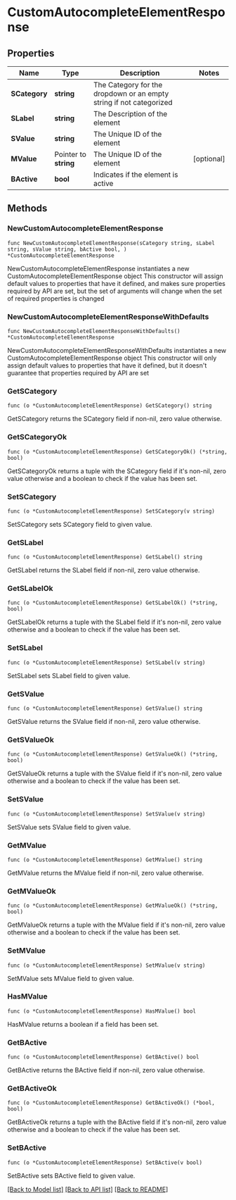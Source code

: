 # CustomAutocompleteElementResponse

## Properties

Name | Type | Description | Notes
------------ | ------------- | ------------- | -------------
**SCategory** | **string** | The Category for the dropdown or an empty string if not categorized | 
**SLabel** | **string** | The Description of the element | 
**SValue** | **string** | The Unique ID of the element | 
**MValue** | Pointer to **string** | The Unique ID of the element | [optional] 
**BActive** | **bool** | Indicates if the element is active | 

## Methods

### NewCustomAutocompleteElementResponse

`func NewCustomAutocompleteElementResponse(sCategory string, sLabel string, sValue string, bActive bool, ) *CustomAutocompleteElementResponse`

NewCustomAutocompleteElementResponse instantiates a new CustomAutocompleteElementResponse object
This constructor will assign default values to properties that have it defined,
and makes sure properties required by API are set, but the set of arguments
will change when the set of required properties is changed

### NewCustomAutocompleteElementResponseWithDefaults

`func NewCustomAutocompleteElementResponseWithDefaults() *CustomAutocompleteElementResponse`

NewCustomAutocompleteElementResponseWithDefaults instantiates a new CustomAutocompleteElementResponse object
This constructor will only assign default values to properties that have it defined,
but it doesn't guarantee that properties required by API are set

### GetSCategory

`func (o *CustomAutocompleteElementResponse) GetSCategory() string`

GetSCategory returns the SCategory field if non-nil, zero value otherwise.

### GetSCategoryOk

`func (o *CustomAutocompleteElementResponse) GetSCategoryOk() (*string, bool)`

GetSCategoryOk returns a tuple with the SCategory field if it's non-nil, zero value otherwise
and a boolean to check if the value has been set.

### SetSCategory

`func (o *CustomAutocompleteElementResponse) SetSCategory(v string)`

SetSCategory sets SCategory field to given value.


### GetSLabel

`func (o *CustomAutocompleteElementResponse) GetSLabel() string`

GetSLabel returns the SLabel field if non-nil, zero value otherwise.

### GetSLabelOk

`func (o *CustomAutocompleteElementResponse) GetSLabelOk() (*string, bool)`

GetSLabelOk returns a tuple with the SLabel field if it's non-nil, zero value otherwise
and a boolean to check if the value has been set.

### SetSLabel

`func (o *CustomAutocompleteElementResponse) SetSLabel(v string)`

SetSLabel sets SLabel field to given value.


### GetSValue

`func (o *CustomAutocompleteElementResponse) GetSValue() string`

GetSValue returns the SValue field if non-nil, zero value otherwise.

### GetSValueOk

`func (o *CustomAutocompleteElementResponse) GetSValueOk() (*string, bool)`

GetSValueOk returns a tuple with the SValue field if it's non-nil, zero value otherwise
and a boolean to check if the value has been set.

### SetSValue

`func (o *CustomAutocompleteElementResponse) SetSValue(v string)`

SetSValue sets SValue field to given value.


### GetMValue

`func (o *CustomAutocompleteElementResponse) GetMValue() string`

GetMValue returns the MValue field if non-nil, zero value otherwise.

### GetMValueOk

`func (o *CustomAutocompleteElementResponse) GetMValueOk() (*string, bool)`

GetMValueOk returns a tuple with the MValue field if it's non-nil, zero value otherwise
and a boolean to check if the value has been set.

### SetMValue

`func (o *CustomAutocompleteElementResponse) SetMValue(v string)`

SetMValue sets MValue field to given value.

### HasMValue

`func (o *CustomAutocompleteElementResponse) HasMValue() bool`

HasMValue returns a boolean if a field has been set.

### GetBActive

`func (o *CustomAutocompleteElementResponse) GetBActive() bool`

GetBActive returns the BActive field if non-nil, zero value otherwise.

### GetBActiveOk

`func (o *CustomAutocompleteElementResponse) GetBActiveOk() (*bool, bool)`

GetBActiveOk returns a tuple with the BActive field if it's non-nil, zero value otherwise
and a boolean to check if the value has been set.

### SetBActive

`func (o *CustomAutocompleteElementResponse) SetBActive(v bool)`

SetBActive sets BActive field to given value.



[[Back to Model list]](../README.md#documentation-for-models) [[Back to API list]](../README.md#documentation-for-api-endpoints) [[Back to README]](../README.md)


